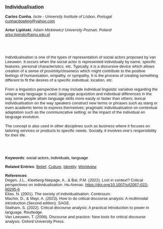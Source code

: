<!DOCTYPE html><html lang="en"><head><title="Individualisation"></head>
<body><p><font face="Poppins, Calibri, sans-serif" size="3"><b>Individualisation</b></font></p>
<p><font face="Poppins, Calibri, sans-serif" size="2"><b>Carlos Cunha</b>, <i>Iscte - University Institute of Lisbon, Portugal</i><br><a href="mailto:cunhacdowling@yahoo.com" target="blank">cunhacdowling@yahoo.com</a></font></p>
<p><font face="Poppins, Calibri, sans-serif" size="2"><b>Artur Lipiński</b>, <i>Adam Mickiewicz University Poznań, Poland</i><br><a href="mailto:artur.lipinski@amu.edu.pl" target="blank">artur.lipinski@amu.edu.pl</a></font></p>
<p><font face="Poppins, Calibri, sans-serif" size="2"><br><br><br>Individualisation is one of the types of representation of social actors proposed by van Leeuwen. It occurs when the social actor is represented individually by name, specific features, personal characteristics, etc. Typically, it is a discursive device which allows creation of a sense of proximity/closeness which might contribute to the positive feelings of humanisation, empathy, or sympathy. It is the process of creating something different to fit the desires of a specific individual, location, etc.<br><br>From a linguistics perspective it may include individual linguistic variation regarding the unique way language is used; language acquisition and individual differences in the way some people attain language skills more easily or faster than others; lexical individualisation on the way speakers construct new terms or phrases such as slang or even academic terms to express themselves; pragmatic individualisation on contextual adaptation such as the communicative setting; or the impact of the individual on language evolution.<br><br>The concept is also used in other disciplines such as business where it focuses on tailoring services or products to specific needs. Socially, it involves one’s responsibility for their life.<br><br><br><br></font></p>
<p><font face="Poppins, Calibri, sans-serif" size="2"><b>Keywords</b>: </span></span></font></font></span></font><font color="#000000"><span style="text-decoration: none"><font face="calibri, sans-serif"><font size="2" style="font-size: 10pt"><span style="letter-spacing: -0.1pt"><span lang="hu-hu">s</span></span></font></font></span></font><font color="#000000"><span style="text-decoration: none"><font face="calibri, sans-serif"><font size="2" style="font-size: 10pt"><span style="letter-spacing: -0.1pt"><span lang="hu-hu">ocial actors, individuals, language</span></span></font></font></span></font></font></p>
<p><font face="Poppins, Calibri, sans-serif" size="2"><b>Related Entries</b>: <a href="./belief.html">Belief</a>, <a href="./culture.html">Culture</a>, <a href="./identity.html">Identity</a>, <a href="./worldview.html">Worldview</a></font></p>
<p><font face="Poppins, Calibri, sans-serif" size="2"><b>References</b>:<br>Degen, J.L., Kleeberg-Niepage, A., &amp; Bal, P.M. (2022). Lost in context? Critical perspectives on individualisation. Hu Arenas. <a href="https://doi.org/10.1007/s42087-022-00295-6" target="_blank">https://doi.org/10.1007/s42087-022-00295-6</a><br>Elias, N. (2001). The society of individualisation. Continuum.<br>Machin, D., &amp; Mayr, A. (2023). How to do critical discourse analysis: A multimodal introduction (Second edition). SAGE.<br>Statham, S. (2022). Critical discourse analysis: A practical introduction to power in language. Routledge.<br>Van Leeuwen, T. (2008). Discourse and practice: New tools for critical discourse analysis. Oxford University Press.</font></p>
</body>